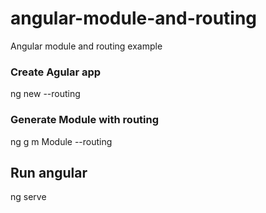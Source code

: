 # angular-module-and-routing
Angular module and routing example

### Create Agular app
ng new <name app> --routing

### Generate Module with routing
ng g m Module --routing

## Run angular
ng serve
